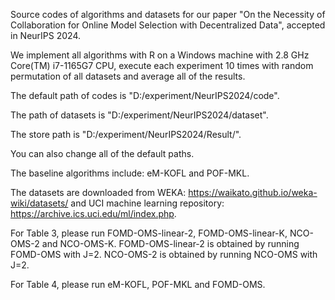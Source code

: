 Source codes of algorithms and datasets for our paper "On the Necessity of Collaboration for
Online Model Selection with Decentralized Data", accepted in NeurIPS 2024.

We implement all algorithms with R on a Windows machine with 2.8 GHz Core(TM) i7-1165G7 CPU, execute each experiment 10 times with random permutation of all datasets and average all of the results.

The default path of codes is "D:/experiment/NeurIPS2024/code".

The path of datasets is "D:/experiment/NeurIPS2024/dataset".

The store path is "D:/experiment/NeurIPS2024/Result/".

You can also change all of the default paths.

The baseline algorithms include: eM-KOFL and POF-MKL. 

The datasets are downloaded from WEKA: https://waikato.github.io/weka-wiki/datasets/
and UCI machine learning repository: https://archive.ics.uci.edu/ml/index.php.

For Table 3, 
please run FOMD-OMS-linear-2, FOMD-OMS-linear-K, NCO-OMS-2 and NCO-OMS-K.
FOMD-OMS-linear-2 is obtained by running FOMD-OMS with J=2.
NCO-OMS-2 is obtained by running NCO-OMS with J=2.

For Table 4,
please run eM-KOFL, POF-MKL and FOMD-OMS.

